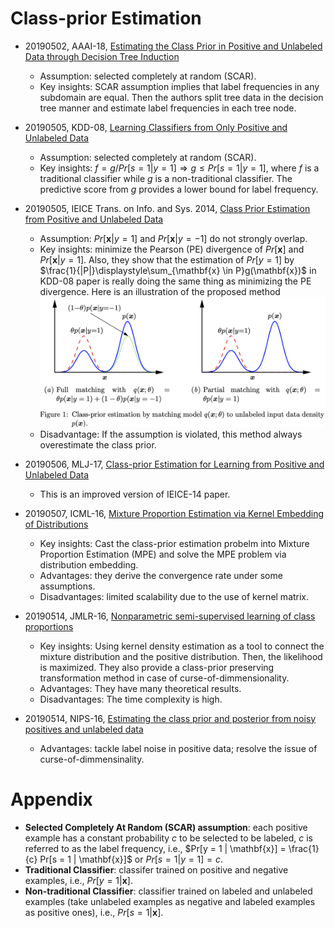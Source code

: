 


# Class-prior Estimation

+ 20190502, AAAI-18, [Estimating the Class Prior in Positive and Unlabeled Data through Decision Tree Induction](https://www.aaai.org/ocs/index.php/AAAI/AAAI18/paper/download/16776/16539)
    + Assumption: selected completely at random (SCAR).
    + Key insights: SCAR assumption implies that label frequencies in any subdomain are equal. Then the authors split tree data in the decision tree manner and estimate label frequencies in each tree node.


+ 20190505, KDD-08, [Learning Classifiers from Only Positive and Unlabeled Data](http://cseweb.ucsd.edu/~elkan/posonly.pdf)
    + Assumption: selected completely at random (SCAR).
    + Key insights: $f = g / Pr[s = 1 | y = 1] \Rightarrow g \leq Pr[s = 1 | y = 1]$, where $f$ is a traditional classifier while $g$ is a non-traditional classifier. The predictive score from $g$ provides a lower bound for label frequency.

+ 20190505, IEICE Trans. on Info. and Sys. 2014, [Class Prior Estimation from Positive and Unlabeled Data](http://www.ms.k.u-tokyo.ac.jp/2014/ClassPrior2.pdf)
  + Assumption: $Pr[\mathbf{x} | y = 1]$ and $Pr[\mathbf{x} | y = -1]$ do not strongly overlap.
  + Key insights: minimize the Pearson (PE) divergence of $Pr[\mathbf{x}]$ and $Pr[\mathbf{x} | y = 1]$. Also, they show that the estimation of $Pr[y = 1]$ by $\frac{1}{|P|}\displaystyle\sum_{\mathbf{x} \in P}g(\mathbf{x})$ in KDD-08 paper is really doing the same thing as minimizing the PE divergence.
  Here is an illustration of the proposed method ![Illustration](./imgs/acml-15-density-estimation.png)
  + Disadvantage: If the assumption is violated, this method always overestimate the class prior.

+ 20190506, MLJ-17, [Class-prior Estimation for Learning from Positive and Unlabeled Data](https://link.springer.com/content/pdf/10.1007%2Fs10994-016-5604-6.pdf)
  + This is an improved version of IEICE-14 paper.

+ 20190507, ICML-16, [Mixture Proportion Estimation via Kernel Embedding of Distributions](https://arxiv.org/pdf/1603.02501.pdf)
  + Key insights: Cast the class-prior estimation probelm into Mixture Proportion Estimation (MPE) and solve the MPE problem via distribution embedding.
  + Advantages: they derive the convergence rate under some assumptions.
  + Disadvantages: limited scalability due to the use of kernel matrix.

+ 20190514, JMLR-16, [Nonparametric semi-supervised learning of class proportions](https://arxiv.org/pdf/1601.01944.pdf)
  + Key insights: Using kernel density estimation as a tool to connect the mixture distribution and the positive distribution. Then, the likelihood is maximized. They also provide a class-prior preserving transformation method in case of curse-of-dimmensionality.
  + Advantages: They have many theoretical results.
  + Disadvantages: The time complexity is high.

+ 20190514, NIPS-16, [Estimating the class prior and posterior from noisy positives and unlabeled data](https://papers.nips.cc/paper/6168-estimating-the-class-prior-and-posterior-from-noisy-positives-and-unlabeled-data.pdf)
  + Advantages: tackle label noise in positive data; resolve the issue of curse-of-dimmensinality.

# Appendix
+ **Selected Completely At Random (SCAR) assumption**: each positive example has a constant probability $c$ to be selected to be labeled, $c$ is referred to as the label frequency, i.e., $Pr[y = 1 | \mathbf{x}] = \frac{1}{c} Pr[s = 1 | \mathbf{x}]$ or $Pr[s = 1| y = 1] = c$.
+ **Traditional Classifier**: classifer trained on positive and negative examples, i.e., $Pr[y = 1 | \mathbf{x}]$.
+ **Non-traditional Classifier**: classifier trained on labeled and unlabeled examples (take unlabeled examples as negative and labeled examples as positive ones), i.e., $Pr[s = 1 | \mathbf{x}]$.